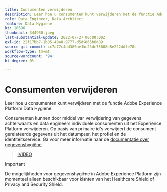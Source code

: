 ```yaml
---
title: Consumenten verwijderen
description: Leer hoe u consumenten kunt verwijderen met de functie Adobe Experience Platform Data Hygiene.
role: Data Engineer, Data Architect
feature: Data Hygiene
kt: 10696
thumbnail: 344950.jpeg
last-substantial-update: 2022-07-27T00:00:00Z
exl-id: 22f17bb7-1b05-4948-9777-d5d5065b6d89
source-git-commit: cc7a77c4dd380ae1bc23dc75608e8e2224dfe78c
workflow-type: tm+mt
source-wordcount: '94'
ht-degree: 0%

---
```


# Consumenten verwijderen

Leer hoe u consumenten kunt verwijderen met de functie Adobe Experience Platform Data Hygiene.

Consumenten kunnen door middel van verwijdering van gegevens achterwaarts en data engineers individuele consumenten uit het Experience Platform verwijderen. Op basis van primaire id&#39;s verwijdert de consument gerelateerde gegevens uit het datumpeer, het profiel en de identiteitsservice. Ga voor meer informatie naar de [documentatie over gegevenshygiëne](https://experienceleague.adobe.com/docs/experience-platform/hygiene/home.html).

>[!VIDEO](https://video.tv.adobe.com/v/344950?quality=12&learn=on)

>[!IMPORTANT]
>
> De mogelijkheden voor gegevenshygiëne in Adobe Experience Platform zijn momenteel alleen beschikbaar voor klanten van het Healthcare Shield of Privacy and Security Shield.
